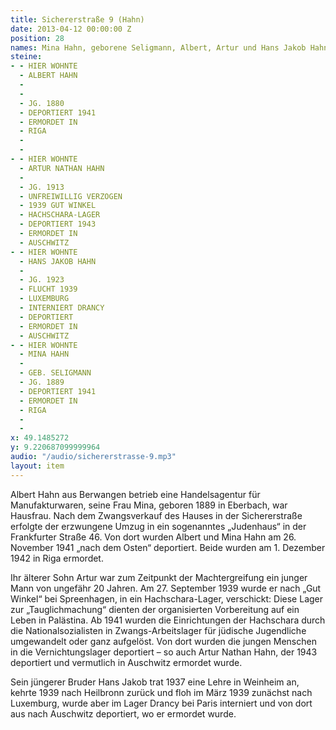 ```yaml
---
title: Sichererstraße 9 (Hahn)
date: 2013-04-12 00:00:00 Z
position: 28
names: Mina Hahn, geborene Seligmann, Albert, Artur und Hans Jakob Hahn
steine:
- - HIER WOHNTE
  - ALBERT HAHN
  - 
  - 
  - JG. 1880
  - DEPORTIERT 1941
  - ERMORDET IN
  - RIGA
  - 
  - 
- - HIER WOHNTE
  - ARTUR NATHAN HAHN
  - 
  - JG. 1913
  - UNFREIWILLIG VERZOGEN
  - 1939 GUT WINKEL
  - HACHSCHARA-LAGER
  - DEPORTIERT 1943
  - ERMORDET IN
  - AUSCHWITZ
- - HIER WOHNTE
  - HANS JAKOB HAHN
  - 
  - JG. 1923
  - FLUCHT 1939
  - LUXEMBURG
  - INTERNIERT DRANCY
  - DEPORTIERT
  - ERMORDET IN
  - AUSCHWITZ
- - HIER WOHNTE
  - MINA HAHN
  - 
  - GEB. SELIGMANN
  - JG. 1889
  - DEPORTIERT 1941
  - ERMORDET IN
  - RIGA
  - 
  - 
x: 49.1485272
y: 9.220687099999964
audio: "/audio/sichererstrasse-9.mp3"
layout: item
---
```


Albert Hahn aus Berwangen betrieb eine Handelsagentur für Manufakturwaren, seine Frau Mina, geboren 1889 in Eberbach, war Hausfrau. Nach dem Zwangsverkauf des Hauses in der Sichererstraße erfolgte der erzwungene Umzug in ein sogenanntes „Judenhaus“ in der Frankfurter Straße 46. Von dort wurden Albert und Mina Hahn am 26. November 1941 „nach dem Osten“ deportiert. Beide wurden am 1. Dezember 1942 in Riga ermordet.

Ihr älterer Sohn Artur war zum Zeitpunkt der Machtergreifung ein junger Mann von ungefähr 20 Jahren. Am 27. September 1939 wurde er nach „Gut Winkel“ bei Spreenhagen, in ein Hachschara-Lager, verschickt: Diese Lager zur „Tauglichmachung“ dienten der organisierten Vorbereitung auf ein Leben in Palästina. Ab 1941 wurden die Einrichtungen der Hachschara durch die Nationalsozialisten in Zwangs-Arbeitslager für jüdische Jugendliche umgewandelt oder ganz aufgelöst. Von dort wurden die jungen Menschen in die Vernichtungslager deportiert – so auch Artur Nathan Hahn, der 1943 deportiert und vermutlich in Auschwitz ermordet wurde.

Sein jüngerer Bruder Hans Jakob trat 1937 eine Lehre in Weinheim an, kehrte 1939 nach Heilbronn zurück und floh im März 1939 zunächst nach Luxemburg, wurde aber im Lager Drancy bei Paris interniert und von dort aus nach Auschwitz deportiert, wo er ermordet wurde.